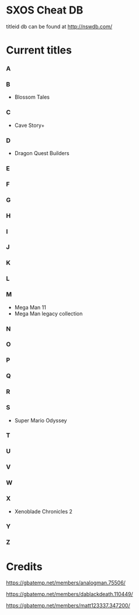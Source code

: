 # SXOS Cheat DB

titleid db can be found at http://nswdb.com/

# Current titles

### A

### B
* Blossom Tales

### C
* Cave Story+

### D
* Dragon Quest Builders

### E

### F

### G

### H

### I

### J

### K

### L

### M
* Mega Man 11
* Mega Man legacy collection

### N

### O

### P

### Q

### R

### S
* Super Mario Odyssey

### T

### U

### V

### W

### X
* Xenoblade Chronicles 2

### Y

### Z

# Credits
https://gbatemp.net/members/analogman.75506/ 

https://gbatemp.net/members/dablackdeath.110449/

https://gbatemp.net/members/matt123337.347200/
